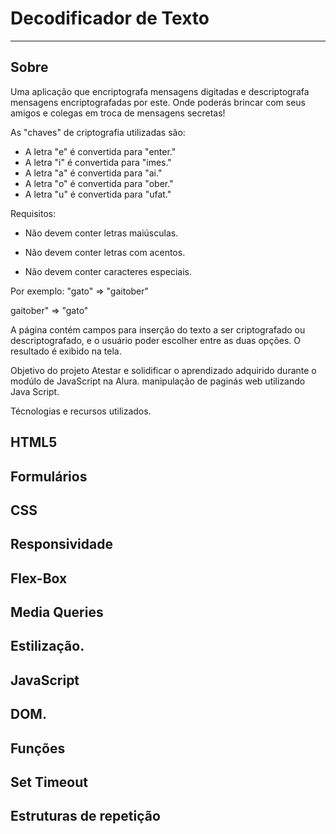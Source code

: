 <h1>Decodificador de Texto </h1>
<hr>
<h2>Sobre</h2>
Uma aplicação que encriptografa mensagens digitadas e descriptografa mensagens encriptografadas por este. Onde poderás brincar com seus amigos e colegas em troca de mensagens secretas!

As "chaves" de criptografia utilizadas são:
* A letra "e" é convertida para "enter."
* A letra "i" é convertida para "imes."
* A letra "a" é convertida para "ai."
* A letra "o" é convertida para "ober."
* A letra "u" é convertida para "ufat."

  
Requisitos:
- Não devem conter letras maiúsculas.

- Não devem conter letras com acentos.

- Não devem conter caracteres especiais.

Por exemplo:
"gato" => "gaitober"

gaitober" => "gato"

A página contém campos para inserção do texto a ser criptografado ou descriptografado, e o usuário poder escolher entre as duas opções.
O resultado é exibido na tela.

Objetivo do projeto
Atestar e solidificar o aprendizado adquirido durante o modúlo de JavaScript na Alura. manipulação de paginás web utilizando Java Script.

Técnologias e recursos utilizados.
## HTML5
## Formulários
## CSS
## Responsividade
## Flex-Box
## Media Queries
## Estilização.
## JavaScript
## DOM.
## Funções
## Set Timeout
## Estruturas de repetição

